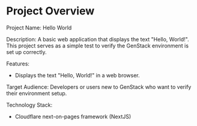 # Project Overview

Project Name: Hello World

Description: A basic web application that displays the text "Hello, World!". This project serves as a simple test to verify the GenStack environment is set up correctly.

Features:

*   Displays the text "Hello, World!" in a web browser.

Target Audience: Developers or users new to GenStack who want to verify their environment setup.

Technology Stack:

*   Cloudflare next-on-pages framework (NextJS)